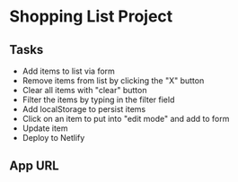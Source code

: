# Shopping List Project

## Tasks
- Add items to list via form
- Remove items from list by clicking the "X" button
- Clear all items with "clear" button
- Filter the items by typing in the filter field
- Add localStorage to persist items
- Click on an item to put into "edit mode" and add to form
- Update item
- Deploy to Netlify

## App URL